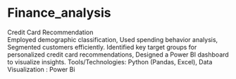 # Finance_analysis
Credit Card Recommendation	<br>
Employed demographic classification, Used spending behavior analysis, Segmented customers efficiently.
Identified key target groups for personalized credit card recommendations, Designed a Power BI dashboard to visualize insights.
Tools/Technologies: Python (Pandas, Excel), Data Visualization : Power Bi
